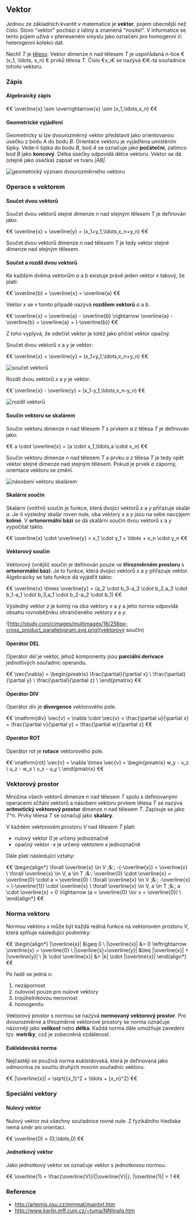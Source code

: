 ## Vektor

Jednou ze základních kvantit v matematice je **vektor**, pojem obecnější než číslo. Slovo "vektor" pochází z latiny a znamená "nositel". V informatice se tento pojem užívá v přeneseném smyslu jako označení pro homogenní či heterogenní kolekci dat.

Nechť *T* je [těleso](wiki/teleso). Vektor dimenze *n* nad tělesem *T* je uspořádaná n-tice € (x_1, \ldots, x_n) € prvků tělesa *T*. Číslo €x_i€ se nazývá €i€-tá souřadnice tohoto vektoru.

### Zápis

#### Algebraický zápis

€€ \overline{x} \sim \overrightarrow{x} \sim (x_1,\ldots,x_n) €€

#### Geometrické vyjádření

Geometricky si lze dvourozměrný vektor představit jako orientovanou úsečku z bodu *A* do bodu *B*. Orientace vektoru je vyjádřena umístěním šipky. Vede-li šipka do bodu *B*, bod *A* se označuje jako **počáteční**, zatímco bod *B* jako **koncový**. Délka úsečky odpovídá délce vektoru. Vektor se dá (stejně jako úsečka) zapsat ve tvaru *|AB|*.

![geometrický význam dvourozměrného vektoru](vector.png)

### Operace s vektorem

#### Součet dvou vektorů

Součet dvou vektorů stejné dimenze *n* nad stejným tělesem *T* je definován jako:

€€ \overline{x} + \overline{y} = (x_1+y_1,\ldots,x_n+y_n) €€

Součet dvou vektorů dimenze *n* nad tělesem *T* je tedy vektor stejné dimenze nad stejným tělesem.

#### Součet a rozdíl dvou vektorů

Ke každým dvěma vektorům *a* a *b* existuje právě jeden vektor *x* takový, že platí:

€€ \overline{b} + \overline{x} = \overline{a} €€

Vektor *x* se v tomto případě nazývá **rozdílem vektorů** *a* a *b*.

€€ \overline{x} = \overline{a} - \overline{b} \rightarrow \overline{a} - \overline{b} = \overline{a} + (-\overline{b}) €€

Z toho vyplývá, že odečíst vektor je totéž jako přičíst vektor opačný.

Součet dvou vektorů *x* a *y* je vektor:

€€ \overline{x} + \overline{y} = (x_1+y_1,\ldots,x_n+y_n) €€

![součet vektorů](https://upload.wikimedia.org/wikipedia/commons/thumb/e/e8/Linalg_vector_addition_2.png/409px-Linalg_vector_addition_2.png)

Rozdíl dvou vektorů *x* a *y* je vektor:

€€ \overline{x} - \overline{y} = (x_1-y_1,\ldots,x_n-y_n) €€

![rozdíl vektorů](https://www.mathsisfun.com/algebra/images/vector-subtract.gif)

#### Součin vektoru se skalárem

Součin vektoru dimenze *n* nad tělesem *T* s prvkem *a* z tělesa *T* je definován jako:

€€ a \cdot \overline{x} = (a \cdot x_1,\ldots,a \cdot x_n) €€

Součin vektoru dimenze *n* nad tělesem *T* a prvku *a* z tělesa *T* je tedy opět vektor stejné dimenze nad stejným tělesem. Pokud je prvek *a* záporný, orientace vektoru se změní.

![násobení vektoru skalárem](http://upload.wikimedia.org/wikipedia/commons/thumb/8/8e/VectorCalculations_6.png/175px-VectorCalculations_6.png)

#### Skalární součin

Skalární (vnitřní) součin je funkce, která dvojici vektorů *x* a *y* přiřazuje skalár *a*. Je-li výsledný skalár roven nule, oba vektory *x* a *y* jsou na sebe navzájem **kolmé**. V **ortonormální bázi** se dá skalární součin dvou vektorů *x* a *y* vypočítat takto:

€€ \overline{x} \cdot \overline{y} = x_1 \cdot y_1 + \ldots + x_n \cdot y_n €€

#### Vektorový součin

Vektorový (vnější) součin je definován pouze ve **třírozměrném prostoru** s **ortonormální bází**. Je to funkce, která dvojici vektorů *x* a *y* přiřazuje vektor. Algebraicky se tato funkce dá vyjádřit takto:

€€ \overline{x} \times \overline{y} = (a_2 \cdot b_3-a_3 \cdot b_2,a_3 \cdot b_1-a_1 \cdot b_3,a_1 \cdot b_2-a_2 \cdot b_1) €€

Výsledný vektor *z* je kolmý na oba vektory *x* a *y* a jeho norma odpovídá obsahu rovnoběžníku ohraničeného vektory *x* a *y*.

![http://study.com/cimages/multimages/16/256px-cross_product_parallelogram.svg.png](vektorový součin)

#### Operátor DEL

Operátor *del* je vektor, jehož komponenty jsou **parciální derivace** jednotlivých souřadnic operandu.

€€ \vec{\nabla} = \begin{pmatrix}
\frac{\partial}{\partial x} \\
\frac{\partial}{\partial y} \\
\frac{\partial}{\partial z} \\
\end{pmatrix} €€

#### Operátor DIV

Operátor *div* je **divergence** vektorového pole.

€€ \mathrm{div} \vec{v} = \nabla \cdot \vec{v} = \frac{\partial u}{\partial x} + \frac{\partial v}{\partial y} + \frac{\partial w}{\partial z} €€

#### Operátor ROT

Operátor *rot* je **rotace** vektorového pole.

€€ \mathrm{rot} \vec{v} = \nabla \times \vec{v} = \begin{pmatrix}
w_y - v_z \\
u_z - w_x \\
v_x - u_y \\
\end{pmatrix} €€

### Vektorový prostor

Množina všech vektorů dimenze *n* nad tělesem *T* spolu s definovanými operacemi sčítání vektorů a násobení vektoru prvkem tělesa *T* se nazývá **aritmetický vektorový prostor** dimenze *n* nad tělesem *T*. Zapisuje se jako *T^n*. Prvky tělesa *T* se označují jako **skaláry**.

V každém vektorovém prostoru *V* nad tělesem *T* platí:

- nulový vektor *0* je určený jednoznačně
- opačný vektor *-x* je určený vektorem *x* jednoznačně

Dále platí následující vztahy:

€€ 
\begin{align*}
\forall \overline{x} \in V \;&:\; -(-\overline{x}) = \overline{x} \\
\forall \overline{x} \in V, a \in T \;&:\; \overline{0} \cdot \overline{x} = \overline{0} \cdot a = \overline{0} \\
\forall \overline{x} \in V \;&:\; -\overline{x} = (-\overline{1}) \cdot \overline{x} \\
\forall \overline{x} \in V, a \in T \;&:\; a \cdot \overline{x} = 0 \rightarrow (a = \overline{0} \lor x = \overline{0}) \\
\end{align*}
€€

### Norma vektoru

Normou vektoru *x* může být každá reálná funkce na vektorovém prostoru *V*, která splňuje následující podmínky:

€€
\begin{align*}
|\overline{x}| &\geq 0 \\
|\overline{x}| &= 0 \leftrightarrow \overline{x} = \overline{0} \\
|\overline{x}+\overline{y}| &\leq |\overline{x}| + |\overline{y}| \\
|k \cdot \overline{x}| &= |k| \cdot |\overline{x}|
\end{align*}
€€

Po řadě se jedná o:

1. nezápornost
1. nulovost pouze pro nulové vektory
1. trojúhelníkovou nerovnost
1. homogenitu

Vektorový prostor s normou se nazývá **normovaný vektorový prostor**. Pro dvourozměrné a třírozměrné vektorové prostory se norma označuje názorněji jako **velikost** nebo **délka**. Každá norma dále umožňuje zavedení tzv. **metriky**, což je zobecněná vzdálenost.

#### Eukleidovská norma

Nejčastěji se používá norma eukleidovská, která je definovaná jako odmocnina ze součtu druhých mocnin souřadnic vektoru.

€€ |\overline{x}| = \sqrt{{x_1}^2 + \ldots + {x_n}^2} €€

### Speciální vektory

#### Nulový vektor

Nulový vektor má všechny souřadnice rovné nule. Z fyzikálního hlediska nemá směr ani orientaci. 

€€ \overline{0} = (0,\ldots,0) €€

#### Jednotkový vektor

Jako jednotkový vektor se označuje vektor s jednotkovou normou.

€€ \overline{1} = \frac{\overline{V}}{|\overline{V}|}, |\overline{1}| = 1 €€

### Reference

- http://artemis.osu.cz/mmmat/maintxt.htm
- http://www.karlin.mff.cuni.cz/~tuma/NNlinalg.htm
